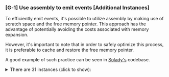 ### [G&#x2011;1] Use assembly to emit events [Additional Instances]

To efficiently emit events, it's possible to utilize assembly by making use of scratch space and the free memory pointer. This approach has the advantage of potentially avoiding the costs associated with memory expansion.

However, it's important to note that in order to safely optimize this process, it is preferable to cache and restore the free memory pointer.

A good example of such practice can be seen in [Solady's](https://github.com/Vectorized/solady/blob/main/src/tokens/ERC1155.sol#L167) codebase.

<details>
<summary>There are 31 instances (click to show):</summary>

- *PartyGovernance.sol* ( [#L517](https://github.com/code-423n4/2023-10-party/blob/053fb9345b0739b3c26d12e1eae1eefbfd70b223/contracts/party/PartyGovernance.sol#L517), [#L576](https://github.com/code-423n4/2023-10-party/blob/053fb9345b0739b3c26d12e1eae1eefbfd70b223/contracts/party/PartyGovernance.sol#L576), [#L640](https://github.com/code-423n4/2023-10-party/blob/053fb9345b0739b3c26d12e1eae1eefbfd70b223/contracts/party/PartyGovernance.sol#L640),[#L850](https://github.com/code-423n4/2023-10-party/blob/053fb9345b0739b3c26d12e1eae1eefbfd70b223/contracts/party/PartyGovernance.sol#L850), [#L1022](https://github.com/code-423n4/2023-10-party/blob/053fb9345b0739b3c26d12e1eae1eefbfd70b223/contracts/party/PartyGovernance.sol#L1022) ):

```solidity
517:         emit DistributionCreated(tokenType, token, tokenId);

576:         emit Proposed(proposalId, msg.sender, proposal);

640:         emit ProposalAccepted(proposalId, msg.sender, votingPower);

850:         emit EmergencyExecute(targetAddress, targetCallData, amountEth);

1022:        emit PartyVotingSnapshotCreated(
            voter,
            snap.timestamp,
            snap.delegatedVotingPower,
            snap.intrinsicVotingPower,
            snap.isDelegated
        );


```

- *ETHCrowdfundBase.sol* ( [#L383] (https://github.com/code-423n4/2023-10-party/blob/053fb9345b0739b3c26d12e1eae1eefbfd70b223/contracts/crowdfund/ETHCrowdfundBase.sol#L383):

```solidity

383:         emit EmergencyExecute(targetAddress, targetCallData, amountEth);



```


- *PartyGovernanceNFT.sol* ([#L300] (https://github.com/code-423n4/2023-10-party/blob/053fb9345b0739b3c26d12e1eae1eefbfd70b223/contracts/party/PartyGovernanceNFT.sol#L300),[#L447](https://github.com/code-423n4/2023-10-party/blob/053fb9345b0739b3c26d12e1eae1eefbfd70b223/contracts/party/PartyGovernanceNFT.sol#L447)):

```solidity

300:         emit Burn(msg.sender, tokenId, votingPower);

447:     emit RageQuit(msg.sender, tokenIds, withdrawTokens, receiver);

```

### [G&#x2011;2] Efficiently Storing Booleans as `uint256`

#### Optimizing Gas Usage with `uint256` Instead of `Bools`

Using booleans (`bool`) for state variables in Solidity can unexpectedly increase gas consumption. Every write to a boolean involves an extra SLOAD operation to read the entire storage slot, modify the necessary bits, and then write it back. This extra step is required due to Solidity's safe contract upgrade protocols and pointer aliasing considerations. Alternatively, employing `uint256` with values `0` and `1` to signify false and true respectively can reduce gas usage by about 100 per operation by avoiding the additional SLOAD.

#### Code Examination
A prime example is found in the `ProposalEngineOpts` struct within the [ProposalStorage.sol](https://github.com/code-423n4/2023-10-party/blob/main/contracts/proposals/ProposalStorage.sol#L27) of the 2023-10-party project. This struct contains multiple boolean fields:

```solidity
struct ProposalEngineOpts {
    bool enableAddAuthorityProposal;     // Gas-intensive
    bool allowArbCallsToSpendPartyEth;   // Gas-intensive
    bool allowOperators;                 // Gas-intensive
    bool distributionsRequireVote;       // Gas-intensive
}
```

#### Strategic Recommendations
1. **Transition to `uint256`**: For enhanced gas efficiency, replace `bool` with `uint256`, assigning `0` and `1` for false and true states, respectively. This method eliminates the unnecessary SLOAD operation, leading to significant gas savings.



### [G-3] Using Assembly to Check for Zero [Additional Instances]

When it comes to optimizing Solidity smart contracts for gas efficiency, one effective method is using assembly to check for zero values. This approach leverages the Ethereum Virtual Machine (EVM) more directly, reducing the overhead typically associated with higher-level Solidity operations.

**Code Snippet:**

In the context of checking for zero values, consider this example from the `OffChainSignatureValidator.sol`:

```solidity
1. if (signerVotingPowerBps == 0 && party.balanceOf(signer) == 0) {
2.     thresholdBps == 0 ||
```

This piece of code is pivotal in determining certain conditions based on zero values. By implementing an assembly-based approach, the gas costs associated with these operations could be reduced.

**GitHub References:**


- [Line 62](https://github.com/code-423n4/2023-10-party/blob/main/contracts/signature-validators/OffChainSignatureValidator.sol#L62)
- [Line 72](https://github.com/code-423n4/2023-10-party/blob/main/contracts/signature-validators/OffChainSignatureValidator.sol#L72)

- *ETHCrowdfundBase.sol* ( [#L202](https://github.com/code-423n4/2023-10-party/blob/main/contracts/crowdfund/ETHCrowdfundBase.sol#L202) ):

```solidity
202: if (msg.sender == contributor || oldDelegate == address(0)) {
```

This line checks if the `msg.sender` is the contributor or if the `oldDelegate` is set to the default address. It's a fundamental check for permissions or state validity in certain functions.

- *ETHCrowdfundBase.sol* ( [#L263](https://github.com/code-423n4/2023-10-party/blob/main/contracts/crowdfund/ETHCrowdfundBase.sol#L263) ):

```solidity
263: if (fundingSplitRecipient_ != address(0) && fundingSplitBps_ > 0) {
```

- *ETHCrowdfundBase.sol* ( [#L286](https://github.com/code-423n4/2023-10-party/blob/main/contracts/crowdfund/ETHCrowdfundBase.sol#L286) ):

```solidity
286: if (fundingSplitRecipient_ != address(0) && fundingSplitBps_ > 0) {
```

- *ETHCrowdfundBase.sol* ( [#L324](https://github.com/code-423n4/2023-10-party/blob/main/contracts/crowdfund/ETHCrowdfundBase.sol#L324) ):

```solidity
324: if (fundingSplitRecipient_ != address(0) && fundingSplitBps_ > 0) {
```

Lines 263, 286, and 324 implement the same conditional check. They ensure that the `fundingSplitRecipient_` is not the zero address and that the `fundingSplitBps_` (basis points for funding split) is greater than zero. This is crucial for avoiding transactions to invalid addresses and ensuring that the funding split is meaningful.




### [G-4] Prefer `require` over `assert` for Efficient Error Handling

#### Description:
In Solidity, error handling and input validation are crucial for smart contract security and gas efficiency. Two primary keywords, `assert` and `require`, are used for these purposes, but their use-cases differ significantly.

#### Details:
- **`assert`:** This is used for conditions that should never be false. Failing an `assert` statement consumes all remaining gas and reverts all changes. It's generally used for verifying invariants or detecting internal errors.
- **`require`:** This keyword is employed for input validation or checking conditions that could arise during normal operation. Unlike `assert`, if `require` fails, it reverts all changes while refunding the remaining gas.

#### Best Practice:
- In scenarios where the condition (`currentInProgressProposalId == 0`) might be influenced by user inputs or external factors, `require` is preferable over `assert`. This is because `require` conserves gas in the event of a revert due to a failed condition check.

#### Example:
- In the following code snippet from the *ProposalExecutionEngine.sol* contract, `assert` is used, which could be less efficient in certain scenarios:
  ```solidity
  assert(currentInProgressProposalId == 0);
  ```
  - Source: [ProposalExecutionEngine.sol#L168](https://github.com/code-423n4/2023-10-party/blob/main/contracts/proposals/ProposalExecutionEngine.sol#L168)



### [G&#x2011;5] Remove Unused Reverts to Save Gas

In Solidity, unused `revert` statements can contribute to unnecessary gas usage. Removing these can optimize gas consumption, especially in frequently called functions.

The following instances in the `InitialETHCrowdfund` contract can be considered for removal to enhance gas efficiency:

- *InitialETHCrowdfund.sol*:
  - At [#L304](https://github.com/code-423n4/2023-10-party/blob/main/contracts/crowdfund/InitialETHCrowdfund.sol#L304), the line `revert ContributingForExistingCardDisabledError();` may be unnecessary if the condition triggering it is seldom true or can be handled differently.
  - Similarly, at [#L284](https://github.com/code-423n4/2023-10-party/blob/main/contracts/crowdfund/InitialETHCrowdfund.sol#L284), the `revert InvalidDelegateError();` could be redundant if the case it guards against is rare or can be checked in a more gas-efficient manner.

Removing or optimizing these lines can lead to reduced transaction costs and improved contract efficiency.


### [G&#x2011;6] Optimize Gas Usage by Removing Default Zero Value

In Solidity, initializing a variable with its default value (like zero for integers) is unnecessary and can lead to increased gas costs. An optimization technique is to avoid setting a variable to its default value when it's not needed.

The following snippet from the [InitialETHCrowdfund.sol](https://github.com/code-423n4/2023-10-party/blob/main/contracts/crowdfund/InitialETHCrowdfund.sol#L379) contract can be optimized:

- *InitialETHCrowdfund.sol* ([#L379](https://github.com/code-423n4/2023-10-party/blob/main/contracts/crowdfund/InitialETHCrowdfund.sol#L379)):

```solidity
379:     for (uint i = 0; i < authoritiesLength - 1; ++i) {
```

In this line, the loop iterator `i` is initialized to `0`, which is the default value for `uint` in Solidity. To optimize for gas, this initialization can be omitted, as `uint` variables are `0` by default when declared. The optimized code would simply be:

```solidity
379:     for (uint i; i < authoritiesLength - 1; ++i) {
```

This minor change can lead to gas savings, especially in contracts that are deployed or interacted with frequently.



### [G&#x2011;7] Remove Unused Errors to Save Gas

Unused error declarations in a Solidity contract can lead to unnecessary gas consumption. It's advisable to review and remove any error declarations that are not being utilized in the contract. This practice not only optimizes gas usage but also enhances the readability and maintainability of the code.

In the [ETHCrowdfundBase.sol](https://github.com/code-423n4/2023-10-party/blob/main/contracts/crowdfund/ETHCrowdfundBase.sol) contract, the following unused error declarations have been identified:

- `NotAllowedByGateKeeperError` ([#L51](https://github.com/code-423n4/2023-10-party/blob/main/contracts/crowdfund/ETHCrowdfundBase.sol#L51))
- `NotOwnerError(uint256 tokenId)` ([#L60](https://github.com/code-423n4/2023-10-party/blob/main/contracts/crowdfund/ETHCrowdfundBase.sol#L60))
- `InvalidDelegateError()` ([#L62](https://github.com/code-423n4/2023-10-party/blob/main/contracts/crowdfund/ETHCrowdfundBase.sol#L62))
- `ContributingForExistingCardDisabledError()` ([#L69](https://github.com/code-423n4/2023-10-party/blob/main/contracts/crowdfund/ETHCrowdfundBase.sol#L69))
- `InvalidMessageValue()` ([#L73](https://github.com/code-423n4/2023-10-party/blob/main/contracts/crowdfund/ETHCrowdfundBase.sol#L73))

Removing these declarations can help in reducing the contract's deployment and execution costs.

